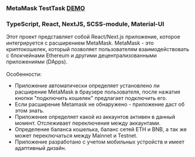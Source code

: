### MetaMask TestTask <a href='https://main--beamish-piroshki-199c0e.netlify.app/'>DEMO</a>

<h3>TypeScript, React, NextJS, SCSS-module, Material-UI</h3>

<div>Этот проект представляет собой React/Next.js приложение, которое интегрируется с расширением MetaMask. MetaMask - это криптокошелек, который позволяет пользователям взаимодействовать с блокчейнами Ethereum и другими децентрализованными приложениями (DApps).</div>
<br />

<div>Особенности:</div>
<ul>
    <li>Приложение автоматически определяет установлено ли расширение MetaMask в браузере пользователя, после нажатия кнопки "подключить кошелек" предлагает подключить его.</li>
    <li>Если расширение Metamask не обнаружено - приложение даст об этом знать.</li>
    <li>Приложение определяет какой из аккаунтов активен в данный момент. Отслеживает переключения между аккаунтами.</li>
    <li>Определение баланса кошелька, баланс сетей ETH и BNB, а так же может переключаться между Mainnet и Testnet.</li>
    <li>Приложение разработано с учетом мобильных устройств и имеет адаптивный дизайн.</li>
</ul>

